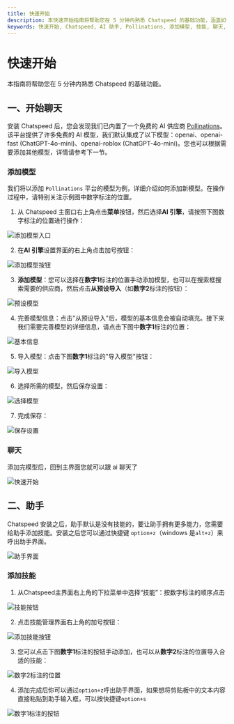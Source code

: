 ```yaml
---
title: 快速开始
description: 本快速开始指南将帮助您在 5 分钟内熟悉 Chatspeed 的基础功能，涵盖如何与内置的 AI 供应商 Pollinations 开始聊天以及如何添加和管理 AI 助手技能。
keywords: 快速开始, Chatspeed, AI 助手, Pollinations, 添加模型, 技能, 聊天, 基础功能
---
```

# 快速开始

本指南将帮助您在 5 分钟内熟悉 Chatspeed 的基础功能。

## 一、开始聊天

安装 Chatspeed 后，您会发现我们已内置了一个免费的 AI 供应商 [Pollinations](https://pollinations.ai/)。该平台提供了许多免费的 AI 模型，我们默认集成了以下模型：openai、openai-fast (ChatGPT-4o-mini)、openai-roblox (ChatGPT-4o-mini)。您也可以根据需要添加其他模型，详情请参考下一节。

### 添加模型

我们将以添加 `Pollinations` 平台的模型为例，详细介绍如何添加新模型。在操作过程中，请特别关注示例图中数字标注的位置。

1. 从 Chatspeed 主窗口右上角点击**菜单**按钮，然后选择**AI 引擎**，请按照下图数字标注的位置进行操作：

![添加模型入口](/images/zh/setting-add-model-1.png)

2. 在**AI 引擎**设置界面的右上角点击加号按钮：

![添加模型按钮](/images/zh/setting-add-model-2.png)

3. **添加模型**：您可以选择在**数字1**标注的位置手动添加模型，也可以在搜索框搜索需要的供应商，然后点击**从预设导入**（如**数字2**标注的按钮）：

![预设模型](/images/zh/setting-add-model-3.png)

4. 完善模型信息：点击"从预设导入"后，模型的基本信息会被自动填充。接下来我们需要完善模型的详细信息，请点击下图中**数字1**标注的位置：

![基本信息](/images/zh/setting-add-model-4.png)

5. 导入模型：点击下图**数字1**标注的"导入模型"按钮：

![导入模型](/images/zh/setting-add-model-5.png)

6. 选择所需的模型，然后保存设置：

![选择模型](/images/zh/setting-add-model-6.png)

7. 完成保存：

![保存设置](/images/zh/setting-add-model-7.png)

### 聊天
添加完模型后，回到主界面您就可以跟 ai 聊天了

![快速开始](/images/zh/quickStart-1.png)

## 二、助手
Chatspeed 安装之后，助手默认是没有技能的，要让助手拥有更多能力，您需要给助手添加技能。安装之后您可以通过快捷键 `option+z`（windows 是`alt+z`）来呼出助手界面。

![助手界面](/images/zh/assistant-empty.png)

### 添加技能

1. 从Chatspeed主界面右上角的下拉菜单中选择“技能”：按数字标注的顺序点击

![技能按钮](/images/zh/setting-add-skill-1.png)

2. 点击技能管理界面右上角的加号按钮：

![添加技能按钮](/images/zh/setting-add-skill-2.png)

3. 您可以点击下图**数字1**标注的按钮手动添加，也可以从**数字2**标注的位置导入合适的技能：

![数字2标注的位置](/images/zh/setting-add-skill-3.png)

4. 添加完成后你可以通过`option+z`呼出助手界面，如果想将剪贴板中的文本内容直接粘贴到助手输入框，可以按快捷键`option+s`

![数字1标注的按钮](/images/zh/assistant.png)
